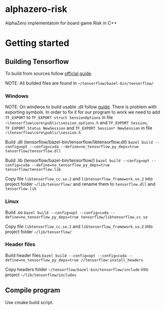 # alphazero-risk
AlphaZero implementatoin for board game Risk in C++

# Getting started

## Building Tensorflow
To build from sources follow [official guide](https://www.tensorflow.org/install).

NOTE: All builded files are found in `~/tensorflow/bazel-bin/tensorflow/`
### Windows
NOTE: On windwos to build usable .dll follow [guide](https://medium.com/@ashley.tharp/btw-if-you-enjoy-my-tutorial-i-always-appreciate-endorsements-on-my-linkedin-https-www-linkedin-a6d6fcba1e44). There is problem with exporting symbols. In order to fix it for our program to work we need to add `TF_EXPORT` to `TF_EXPORT struct SessionOptions` in file `~\tensorflow\core\public\session_options.h` and `TF_EXPORT Session`, `TF_EXPORT Status NewSession` and `TF_EXPORT Session* NewSession` in file `~\tensorflow\core\public\session.h`

Build .dll (tensorflow/bazel-bin/tensorflow/libtensorflow.dll)
`bazel build --config=opt --config=cuda --define=no_tensorflow_py_deps=true tensorflow/tensorflow.dll`

Build .lib (tensorflow/bazel-bin/tensorflow/)
`bazel build --config=opt --config=cuda --define=no_tensorflow_py_deps=true tensorflow/tensorflow.lib`

Copy file `libtensorflow_cc.so.2` and `libtensorflow_framework.so.2` into project folder `~/lib/tensorflow/` and rename them to `tensorflow.dll` and `tensorflow.lib`

### Linux 
Build .so
`bazel build --config=opt --config=cuda --define=no_tensorflow_py_deps=true tensorflow/libtensorflow_cc.so`

Copy file `libtensorflow_cc.so.2` and `libtensorflow_framework.so.2` into project folder `~/lib/tensorflow/`

### Header files
Build header files
`bazel build --config=opt --config=cuda --define=no_tensorflow_py_deps=true //tensorflow:install_headers`

Copy headers folder `~/tensorflow/bazel-bin/tensorflow/include` into project `~/lib/tensorflow/includes`

## Compile program
Use cmake build script.
